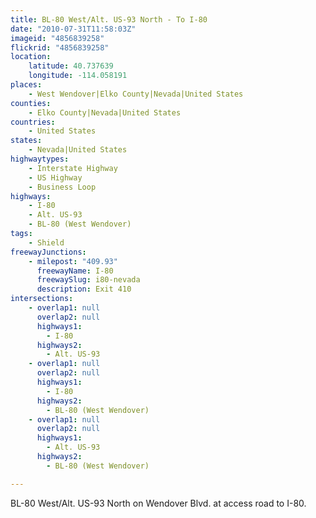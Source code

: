 ```yaml
---
title: BL-80 West/Alt. US-93 North - To I-80
date: "2010-07-31T11:58:03Z"
imageid: "4856839258"
flickrid: "4856839258"
location:
    latitude: 40.737639
    longitude: -114.058191
places:
    - West Wendover|Elko County|Nevada|United States
counties:
    - Elko County|Nevada|United States
countries:
    - United States
states:
    - Nevada|United States
highwaytypes:
    - Interstate Highway
    - US Highway
    - Business Loop
highways:
    - I-80
    - Alt. US-93
    - BL-80 (West Wendover)
tags:
    - Shield
freewayJunctions:
    - milepost: "409.93"
      freewayName: I-80
      freewaySlug: i80-nevada
      description: Exit 410
intersections:
    - overlap1: null
      overlap2: null
      highways1:
        - I-80
      highways2:
        - Alt. US-93
    - overlap1: null
      overlap2: null
      highways1:
        - I-80
      highways2:
        - BL-80 (West Wendover)
    - overlap1: null
      overlap2: null
      highways1:
        - Alt. US-93
      highways2:
        - BL-80 (West Wendover)

---
```

BL-80 West/Alt. US-93 North on Wendover Blvd. at access road to I-80.
